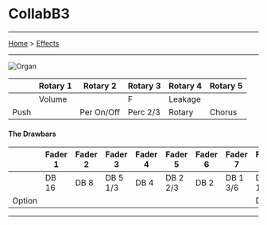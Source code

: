 # CollabB3  

---

[Home](../) > [Effects](./)

---

![Organ](../assets/CollaB3.png)

|         | Rotary 1 | Rotary 2   | Rotary 3 | Rotary 4 | Rotary 5 |
|---------|----------|------------|----------|----------|----------|
|         | Volume   |            | F        | Leakage  |          |
| Push    |          | Per On/Off | Perc 2/3 | Rotary   | Chorus   |

#### The Drawbars

|        | Fader 1 | Fader 2 | Fader 3  | Fader 4 | Fader 5  | Fader 6 | Fader 7  | Fader 8  |
|--------|---------|---------|----------|---------|----------|---------|----------|----------|
|        | DB 16   | DB 8    | DB 5 1/3 | DB 4    | DB 2 2/3 | DB 2    | DB 1 3/6 | DB 1 1/3 |
| Option |         |         |          |         |          |         |          | DB 1     |

---
